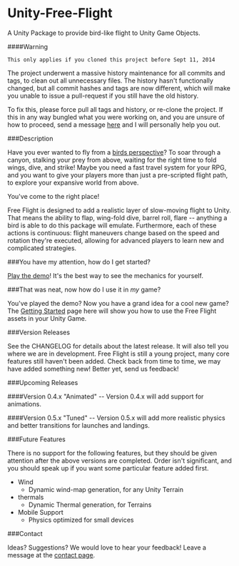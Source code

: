 Unity-Free-Flight
=================

A Unity Package to provide bird-like flight to Unity Game Objects.

####Warning 

	This only applies if you cloned this project before Sept 11, 2014

The project underwent a massive history maintenance for all commits and tags, to clean out all unnecessary files. The history hasn't functionally changed, but all commit hashes and tags are now different, which will make you unable to issue a pull-request if you still have the old history.

To fix this, please force pull all tags and history, or re-clone the project. If this in any way bungled what you were working on, and you are unsure of how to proceed, send a message [here](http://windwardproductions.org/contact/) and I will personally help you out. 

###Description

Have you ever wanted to fly from a [birds perspective](https://www.youtube.com/watch?v=G3QrhdfLCO8 "Youtube of GoPro mounted on an Eagle in flight")? To soar through a canyon, stalking your prey from above, waiting for the right time to fold wings, dive, and strike! Maybe you need a fast travel system for your RPG, and you want to give your players more than just a pre-scripted flight path, to explore your expansive world from above. 

You've come to the right place!

Free Flight is designed to add a realistic layer of slow-moving flight to Unity. That means the ability to flap, wing-fold dive, barrel roll, flare -- anything a bird is able to do this package will emulate. Furthermore, each of these actions is continuous: flight maneuvers change based on the speed and rotation they're executed, allowing for advanced players to learn new and complicated strategies. 

###You have my attention, how do I get started?

[Play the demo](http://windwardproductions.org/projects/UnityFreeFlight/downloads/)! It's the best way to see the mechanics for yourself. 

###That was neat, now how do I use it in *my* game?

You've played the demo? Now you have a grand idea for a cool new game? The [Getting Started](http://www.windwardproductions.org/projects/UnityFreeFlight/gettingStarted/) page here will show you how to use the Free Flight assets in your Unity Game. 

###Version Releases

See the CHANGELOG for details about the latest release. It will also tell you where we are in development. Free Flight is still a young project, many core features still haven't been added. Check back from time to time, we may have added something new! Better yet, send us feedback! 

###Upcoming Releases


####Version 0.4.x "Animated" -- Version 0.4.x will add support for animations.


####Version 0.5.x "Tuned" -- Version 0.5.x will add more realistic physics and better transitions for launches and landings.


###Future Features 

There is no support for the following features, but they should be given attention after the above versions are completed. Order isn't significant, and you should speak up if you want some particular feature added first. 

* Wind
	* Dynamic wind-map generation, for any Unity Terrain
* thermals
	* Dynamic Thermal generation, for Terrains
* Mobile Support
	* Physics optimized for small devices

###Contact

Ideas? Suggestions? We would love to hear your feedback! Leave a message at the [contact page](http://windwardproductions.org/contact/).

